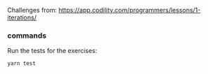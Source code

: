 

Challenges from: <https://app.codility.com/programmers/lessons/1-iterations/>


### commands


Run the tests for the exercises:
```bash
yarn test
```


